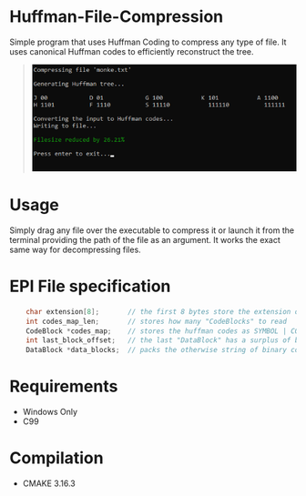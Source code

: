# Huffman-File-Compression

Simple program that uses Huffman Coding to compress any type of file. It uses canonical Huffman codes to efficiently reconstruct the tree.

> ![Screenshot](images/screenshot.png?raw=true "Title")

# Usage
Simply drag any file over the executable to compress it or launch it from the terminal providing the path of the file as an argument. It works the exact same way for decompressing files. 

# EPI File specification
```c
    char extension[8];       // the first 8 bytes store the extension of the original file 
    int codes_map_len;       // stores how many "CodeBlocks" to read   
    CodeBlock *codes_map;    // stores the huffman codes as SYMBOL | CODE LENGTH to reconstruct the tree
    int last_block_offset;   // the last "DataBlock" has a surplus of bits that aren't codes
    DataBlock *data_blocks;  // packs the otherwise string of binary codes into a 32 bit integer  
```

# Requirements
- Windows Only
- C99

# Compilation
- CMAKE 3.16.3
